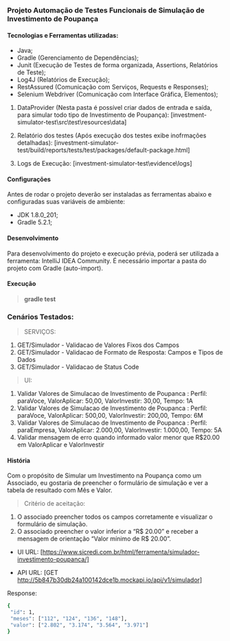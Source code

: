 ### Projeto Automação de Testes Funcionais de Simulação de Investimento de Poupança

#### Tecnologias e Ferramentas utilizadas:
* Java;
* Gradle (Gerenciamento de Dependências);
* Junit (Execução de Testes de forma organizada, Assertions, Relatórios de Teste);
* Log4J (Relatórios de Execução);
* RestAssured (Comunicação com Serviços, Requests e Responses);
* Selenium Webdriver (Comunicação com Interface Gráfica, Elementos);

1. DataProvider (Nesta pasta é possível criar dados de entrada e saída, para simular todo tipo de Investimento de Poupança):
[investment-simulator-test\src\test\resources\data]

2. Relatório dos testes (Após execução dos testes exibe inofrmações detalhadas):
[investment-simulator-test/build/reports/tests/test/packages/default-package.html]

3. Logs de Execução:
[investment-simulator-test\evidence\logs]

#### Configurações
Antes de rodar o projeto deverão ser instaladas as ferramentas abaixo e configuradas suas variáveis de ambiente:
* JDK 1.8.0_201;
* Gradle 5.2.1;

#### Desenvolvimento
Para desenvolvimento do projeto e execução prévia, poderá ser utilizada a ferramenta: IntelliJ IDEA Community.
É necessário importar a pasta do projeto com Gradle (auto-import).

#### Execução
> **gradle test**

### Cenários Testados:

> SERVIÇOS:
1. GET/Simulador - Validacao de Valores Fixos dos Campos
2. GET/Simulador - Validacao de Formato de Resposta: Campos e Tipos de Dados
3. GET/Simulador - Validacao de Status Code


> UI:
1. Validar Valores de Simulacao de Investimento de Poupanca : Perfil: paraVoce, ValorAplicar: 50,00, ValorInvestir: 30,00, Tempo: 1A
2. Validar Valores de Simulacao de Investimento de Poupanca : Perfil: paraVoce, ValorAplicar: 500,00, ValorInvestir: 200,00, Tempo: 6M
3. Validar Valores de Simulacao de Investimento de Poupanca : Perfil: paraEmpresa, ValorAplicar: 2.000,00, ValorInvestir: 1.000,00, Tempo: 5A
4. Validar mensagem de erro quando informado valor menor que R$20.00 em ValorAplicar e ValorInvestir


#### História
Com o propósito de Simular um Investimento na Poupança como um Associado, eu gostaria de preencher o formulário de simulação e ver a tabela de resultado com Mês e Valor.

> Critério de aceitação:
1. O associado preencher todos os campos corretamente e visualizar o formulário de simulação.
2. O associado preencher o valor inferior a “R$ 20.00” e receber a mensagem de orientação “Valor mínimo de R$ 20.00”.

* UI URL:
[https://www.sicredi.com.br/html/ferramenta/simulador-investimento-poupanca/]

* API URL:
[GET http://5b847b30db24a100142dce1b.mockapi.io/api/v1/simulador]

Response:

```sh
{
 "id": 1,
 "meses": ["112", "124", "136", "148"],
 "valor": ["2.802", "3.174", "3.564", "3.971"]
}
```